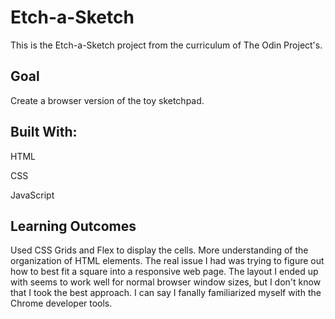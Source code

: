 # Etch-a-Sketch

This is the Etch-a-Sketch project from the curriculum of The Odin Project's.

## Goal
Create a browser version of the toy sketchpad.

## Built With:

HTML

CSS

JavaScript


## Learning Outcomes

Used CSS Grids and Flex to display the cells.
More understanding of the organization of HTML elements.
The real issue I had was trying to figure out how to best fit a square into a responsive web page.
The layout I ended up with seems to work well for normal browser window sizes, but I don't know that I took the best approach.
I can say I fanally familiarized myself with the Chrome developer tools.
